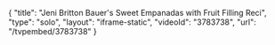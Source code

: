{
    "title": "Jeni Britton Bauer's Sweet Empanadas with Fruit Filling Reci",
    "type": "solo",
    "layout": "iframe-static",
    "videoId": "3783738",
    "url": "\/tvpembed\/3783738"
}